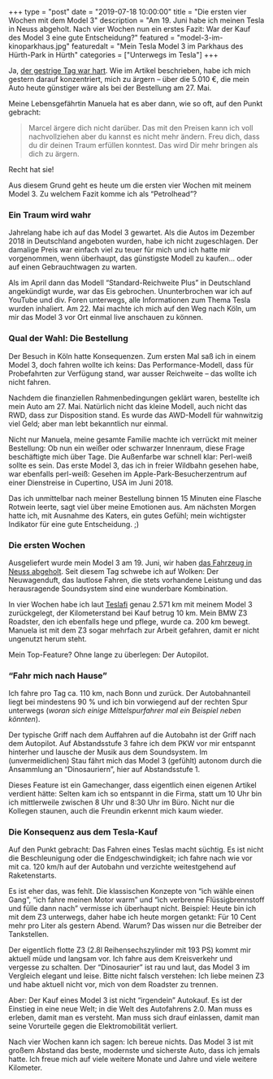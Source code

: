 +++
type = "post"
date = "2019-07-18 10:00:00"
title = "Die ersten vier Wochen mit dem Model 3"
description = "Am 19. Juni habe ich meinen Tesla in Neuss abgeholt. Nach vier Wochen nun ein erstes Fazit: War der Kauf des Model 3 eine gute Entscheidung?"
featured = "model-3-im-kinoparkhaus.jpg"
featuredalt = "Mein Tesla Model 3 im Parkhaus des Hürth-Park in Hürth"
categories = ["Unterwegs im Tesla"]
+++

Ja, [der gestrige Tag war hart](/blog/2019/07/neue-standard-farbe-und-gefallene-preise/ "Über Nacht hat Tesla die Preise angepasst; und mein Auto deutlich günstiger gemacht"). Wie im Artikel beschrieben, habe ich mich gestern darauf konzentriert, mich zu ärgern – über die 5.010 €, die mein Auto heute günstiger wäre als bei der Bestellung am 27. Mai.

Meine Lebensgefährtin Manuela hat es aber dann, wie so oft, auf den Punkt gebracht:

> Marcel ärgere dich nicht darüber. Das mit den Preisen kann ich voll nachvollziehen aber du kannst es nicht mehr ändern. Freu dich, dass du dir deinen Traum erfüllen konntest. Das wird Dir mehr bringen als dich zu ärgern.

Recht hat sie!

Aus diesem Grund geht es heute um die ersten vier Wochen mit meinem Model 3. Zu welchem Fazit komme ich als “Petrolhead”?

### Ein Traum wird wahr

Jahrelang habe ich auf das Model 3 gewartet. Als die Autos im Dezember 2018 in Deutschland angeboten wurden, habe ich nicht zugeschlagen. Der damalige Preis war einfach viel zu teuer für mich und ich hatte mir vorgenommen, wenn überhaupt, das günstigste Modell zu kaufen… oder auf einen Gebrauchtwagen zu warten.

Als im April dann das Modell “Standard-Reichweite Plus” in Deutschland angekündigt wurde, war das Eis gebrochen. Ununterbrochen war ich auf YouTube und div. Foren unterwegs, alle Informationen zum Thema Tesla wurden inhaliert. Am 22. Mai machte ich mich auf den Weg nach Köln, um mir das Model 3 vor Ort einmal live anschauen zu können.

### Qual der Wahl: Die Bestellung

Der Besuch in Köln hatte Konsequenzen. Zum ersten Mal saß ich in einem Model 3, doch fahren wollte ich keins: Das Performance-Modell, dass für Probefahrten zur Verfügung stand, war ausser Reichweite – das wollte ich nicht fahren.

Nachdem die finanziellen Rahmenbedingungen geklärt waren, bestellte ich mein Auto am 27. Mai. Natürlich nicht das kleine Modell, auch nicht das RWD, dass zur Disposition stand. Es wurde das AWD-Modell für wahnwitzig viel Geld; aber man lebt bekanntlich nur einmal.

Nicht nur Manuela, meine gesamte Familie machte ich verrückt mit meiner Bestellung: Ob nun ein weißer oder schwarzer Innenraum, diese Frage beschäftigte mich über Tage. Die Außenfarbe war schnell klar: Perl-weiß sollte es sein. Das erste Model 3, das ich in freier Wildbahn gesehen habe, war ebenfalls perl-weiß: Gesehen im Apple-Park-Besucherzentrum auf einer Dienstreise in Cupertino, USA im Juni 2018.

Das ich unmittelbar nach meiner Bestellung binnen 15 Minuten eine Flasche Rotwein leerte, sagt viel über meine Emotionen aus. Am nächsten Morgen hatte ich, mit Ausnahme des Katers, ein gutes Gefühl; mein wichtigster Indikator für eine gute Entscheidung. ;)

### Die ersten Wochen

Ausgeliefert wurde mein Model 3 am 19. Juni, wir haben [das Fahrzeug in Neuss abgeholt](/blog/2019/06/der-tag-der-abholung/ "In Neuss haben Manuela, mein Vater und ich das Model 3 abgeholt"). Seit diesem Tag schwebe ich auf Wolken: Der Neuwagenduft, das lautlose Fahren, die stets vorhandene Leistung und das herausragende Soundsystem sind eine wunderbare Kombination.

In vier Wochen habe ich laut [Teslafi](https://www.teslafi.com/signup.php?referred=twietesla "Teslafi ist ein Tool zur Auswertung von Fahrt- und Ladedaten von Teslas") genau 2.571 km mit meinem Model 3 zurückgelegt, der Kilometerstand bei Kauf betrug 10 km. Mein BMW Z3 Roadster, den ich ebenfalls hege und pflege, wurde ca. 200 km bewegt. Manuela ist mit dem Z3 sogar mehrfach zur Arbeit gefahren, damit er nicht ungenutzt herum steht.

Mein Top-Feature? Ohne lange zu überlegen: Der Autopilot.

### “Fahr mich nach Hause”

Ich fahre pro Tag ca. 110 km, nach Bonn und zurück. Der Autobahnanteil liegt bei mindestens 90 % und ich bin vorwiegend auf der rechten Spur unterwegs (*woran sich einige Mittelspurfahrer mal ein Beispiel neben könnten*).

Der typische Griff nach dem Auffahren auf die Autobahn ist der Griff nach dem Autopilot. Auf Abstandsstufe 3 fahre ich dem PKW vor mir entspannt hinterher und lausche der Musik aus dem Soundsystem. Im (unvermeidlichen) Stau fährt mich das Model 3 (gefühlt) autonom durch die Ansammlung an “Dinosauriern”, hier auf Abstandsstufe 1.

Dieses Feature ist ein Gamechanger, dass eigentlich einen eigenen Artikel verdient hätte: Selten kam ich so entspannt in die Firma, statt um 10 Uhr bin ich mittlerweile zwischen 8 Uhr und 8:30 Uhr im Büro. Nicht nur die Kollegen staunen, auch die Freundin erkennt mich kaum wieder.

### Die Konsequenz aus dem Tesla-Kauf

Auf den Punkt gebracht: Das Fahren eines Teslas macht süchtig. Es ist nicht die Beschleunigung oder die Endgeschwindigkeit; ich fahre nach wie vor mit ca. 120 km/h auf der Autobahn und verzichte weitestgehend auf Raketenstarts.

Es ist eher das, was fehlt. Die klassischen Konzepte von “ich wähle einen Gang”, “ich fahre meinen Motor warm” und “ich verbrenne Flüssigbrennstoff und fülle dann nach” vermisse ich überhaupt nicht. Beispiel: Heute bin ich mit dem Z3 unterwegs, daher habe ich heute morgen getankt: Für 10 Cent mehr pro Liter als gestern Abend. Warum? Das wissen nur die Betreiber der Tankstellen.

Der eigentlich flotte Z3 (2.8l Reihensechszylinder mit 193 PS) kommt mir aktuell müde und langsam vor. Ich fahre aus dem Kreisverkehr und vergesse zu schalten. Der “Dinosaurier” ist rau und laut, das Model 3 im Vergleich elegant und leise. Bitte nicht falsch verstehen: Ich liebe meinen Z3 und habe aktuell nicht vor, mich von dem Roadster zu trennen.

Aber: Der Kauf eines Model 3 ist nicht “irgendein” Autokauf. Es ist der Einstieg in eine neue Welt; in die Welt des Autofahrens 2.0. Man muss es erleben, damit man es versteht. Man muss sich drauf einlassen, damit man seine Vorurteile gegen die Elektromobilität verliert.

Nach vier Wochen kann ich sagen: Ich bereue nichts. Das Model 3 ist mit großem Abstand das beste, modernste und sicherste Auto, dass ich jemals hatte. Ich freue mich auf viele weitere Monate und Jahre und viele weitere Kilometer.

